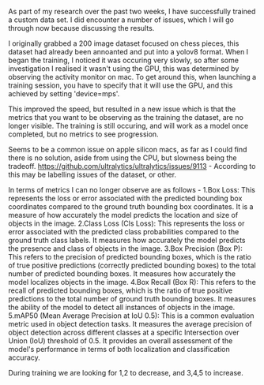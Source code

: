 As part of my research over the past two weeks, I have successfully trained a custom data set. I did encounter a number of issues, which I will go through now because discussing the results.

I originally grabbed a 200 image dataset focused on chess pieces, this dataset had already been annoanted and put into a yolov8 format. When I began the training, I noticed it was occuring very slowly, so after some investigation I realised it wasn't using the GPU, this was determined by observing the activity monitor on mac. To get around this, when launching a training session, you have to specify that it will use the GPU, and this achieved by setting 'device=mps'.

This improved the speed, but resulted in a new issue which is that the metrics that you want to be observing as the training the dataset, are no longer visible. The training is still occuring, and will work as a model once completed, but no metrics to see progression.

Seems to be a common issue on apple silicon macs, as far as I could find there is no solution, aside from using the CPU, but slowness being the tradeoff. https://github.com/ultralytics/ultralytics/issues/9113 - According to this may be labelling issues of the dataset, or other.

In terms of metrics I can no longer observe are as follows -
1.Box Loss: This represents the loss or error associated with the predicted bounding box coordinates compared to the ground truth bounding box coordinates. It is a measure of how accurately the model predicts the location and size of objects in the image.
2.Class Loss (Cls Loss): This represents the loss or error associated with the predicted class probabilities compared to the ground truth class labels. It measures how accurately the model predicts the presence and class of objects in the image.
3.Box Precision (Box P): This refers to the precision of predicted bounding boxes, which is the ratio of true positive predictions (correctly predicted bounding boxes) to the total number of predicted bounding boxes. It measures how accurately the model localizes objects in the image.
4.Box Recall (Box R): This refers to the recall of predicted bounding boxes, which is the ratio of true positive predictions to the total number of ground truth bounding boxes. It measures the ability of the model to detect all instances of objects in the image.
5.mAP50 (Mean Average Precision at IoU 0.5): This is a common evaluation metric used in object detection tasks. It measures the average precision of object detection across different classes at a specific Intersection over Union (IoU) threshold of 0.5. It provides an overall assessment of the model's performance in terms of both localization and classification accuracy.

During training we are looking for 1,2 to decrease, and 3,4,5 to increase.

